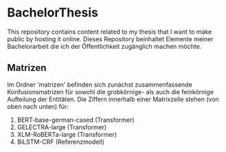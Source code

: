 # BachelorThesis
This repository contains content related to my thesis that I want to make public by hosting it online.
Dieses Repository beinhaltet Elemente meiner Bachelorarbeit die ich der Öffentlichkeit zugänglich machen möchte. 

## Matrizen
Im Ordner 'matrizen' befinden sich zunächst zusammenfassende Konfusionsmatrizen für sowohl die grobkörnige- als auch die feinkörnige Aufteilung der Entitäten. Die Ziffern innerhalb einer Matrixzelle stehen (von oben nach unten) für: 

1. BERT-base-german-cased (Transformer)
2. GELECTRA-large (Transformer)
3. XLM-RoBERTa-large (Transformer)
4. BiLSTM-CRF (Referenzmodell)
